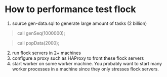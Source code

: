 # How to performance test flock

1. source gen-data.sql to generate large amount of tasks (2 billion)

> call genSeq(1000000);

> call popData(2000);

2. run flock servers in 2+ machines
3. configure a proxy such as HAProxy to front these flock servers
4. start worker on some worker machine. 
   You probably want to start many worker processes in a machine since 
   they only stresses flock servers.
    